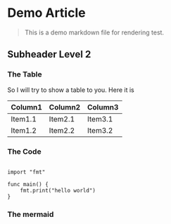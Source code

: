 # Demo Article

> This is a demo markdown file for rendering test.

## Subheader Level 2

### The Table

So I will try to show a table to you. Here it is

| Column1 | Column2 | Column3 |
| ------- | ------- | ------- |
| Item1.1 | Item2.1 | Item3.1 |
| Item1.2 | Item2.2 | Item3.2 |

### The Code

```golang

import "fmt"

func main() {
    fmt.print("hello world")
}

```

### The mermaid
